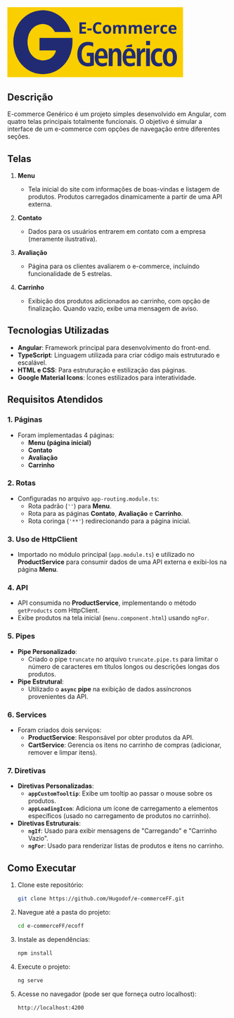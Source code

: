 <img src="ecoff/src/assets/ecoGen.png" alt="Logo do Site" width="400">

## Descrição
E-commerce Genérico é um projeto simples desenvolvido em Angular, com quatro telas principais totalmente funcionais. O objetivo é simular a interface de um e-commerce com opções de navegação entre diferentes seções.

## Telas
1. **Menu**  
   - Tela inicial do site com informações de boas-vindas e listagem de produtos. Produtos carregados dinamicamente a partir de uma API externa.

2. **Contato**  
   - Dados para os usuários entrarem em contato com a empresa (meramente ilustrativa).

3. **Avaliação**  
   - Página para os clientes avaliarem o e-commerce, incluindo funcionalidade de 5 estrelas.

4. **Carrinho**  
   - Exibição dos produtos adicionados ao carrinho, com opção de finalização. Quando vazio, exibe uma mensagem de aviso.

## Tecnologias Utilizadas
- **Angular**: Framework principal para desenvolvimento do front-end.
- **TypeScript**: Linguagem utilizada para criar código mais estruturado e escalável.
- **HTML e CSS**: Para estruturação e estilização das páginas.
- **Google Material Icons**: Ícones estilizados para interatividade.

## Requisitos Atendidos
### 1. **Páginas**
   - Foram implementadas 4 páginas:  
     - **Menu (página inicial)**  
     - **Contato**  
     - **Avaliação**  
     - **Carrinho**

### 2. **Rotas**
   - Configuradas no arquivo `app-routing.module.ts`:  
     - Rota padrão (`''`) para **Menu**.
     - Rota para as páginas **Contato**, **Avaliação** e **Carrinho**.
     - Rota coringa (`'**'`) redirecionando para a página inicial.

### 3. **Uso de HttpClient**
   - Importado no módulo principal (`app.module.ts`) e utilizado no **ProductService** para consumir dados de uma API externa e exibi-los na página **Menu**.

### 4. **API**
   - API consumida no **ProductService**, implementando o método `getProducts` com HttpClient.
   - Exibe produtos na tela inicial (`menu.component.html`) usando `ngFor`.

### 5. **Pipes**
   - **Pipe Personalizado**:  
     - Criado o pipe `truncate` no arquivo `truncate.pipe.ts` para limitar o número de caracteres em títulos longos ou descrições longas dos produtos.  
   - **Pipe Estrutural**:  
     - Utilizado o **`async` pipe** na exibição de dados assíncronos provenientes da API.

### 6. **Services**
   - Foram criados dois serviços:  
     - **ProductService**: Responsável por obter produtos da API.  
     - **CartService**: Gerencia os itens no carrinho de compras (adicionar, remover e limpar itens).

### 7. **Diretivas**
   - **Diretivas Personalizadas**:  
     - **`appCustomTooltip`**: Exibe um tooltip ao passar o mouse sobre os produtos.  
     - **`appLoadingIcon`**: Adiciona um ícone de carregamento a elementos específicos (usado no carregamento de produtos no carrinho).  
   - **Diretivas Estruturais**:  
     - **`ngIf`**: Usado para exibir mensagens de "Carregando" e "Carrinho Vazio".  
     - **`ngFor`**: Usado para renderizar listas de produtos e itens no carrinho.

## Como Executar
1. Clone este repositório:
   ```bash
   git clone https://github.com/Hugodof/e-commerceFF.git

2. Navegue até a pasta do projeto:
   ```bash
   cd e-commerceFF/ecoff

3. Instale as dependências:
   ```bash
   npm install

4. Execute o projeto:
   ```bash
   ng serve

5. Acesse no navegador (pode ser que forneça outro localhost):
   ```bash
   http://localhost:4200
